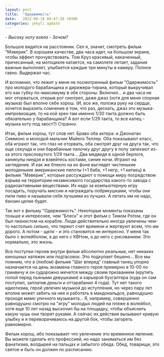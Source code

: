 ```yaml
---
layout: post
title:  "Одержимость"
date:   2022-08-18 09:47:28 +0300
categories: jekyll update
---
```

*- Высоку ноту взяла*
*- Зачем?*

Большое видится на расстоянии. Сел я, значит, смотреть фильм "Мэверик". В хорошем качестве, два часа идет, на большом экране, чтобы эффект прочувствовать. Том Круз красивый, накаченный, причесанный, на мотоцикле катается, на самолете летает, задания важные выполняет, улыбается каждые три минуты в камеру. Полное гавно. Выдержал час.

И вспомнил, что лежит у меня не посмотренный фильм "Одержимость" про молодого барабанщика и дирижера-тирана, который выкручивал его как губку по-максимуму в обе стороны. Включил... и два часа не мог оторваться, открыв рот смотрел, даже джаз (хотя для меня спорная музыка) был вполне себе хорош. (И, все же, положа руку на сердце, хочется выразить сомнение в том, что раз, дескать, джаз это музыка-импровизация, то на кой хрен там именно 1/30 такта должно быть обязательно у барабанщика? А вот если 1/29 такта, то все капец - музыка коту под хвост?) Странно.

Итак, фильм хорош, тут слов нет. Браво оба актера: и Джонатан Симмонс и молодой мальчик Майелз Теллер. Оба показывают класс, оба играют так, что глаз не оторвать, оба смотрят друг на друга так, что еще секунда и они барабанные палочку друг другу в попу запихают из-за этого пресловутого 1/29 такта... Два медведя в одной берлоге, каникулы ниндзя и взвейтесь костами, синие ночи. Играют на заглядение. И как же блекло на их фоне выглядят чистенькие молоденькие американские пилоты (+1 баба, +1 негр, +1 китаец) в фильме "Мэверик", которые рассуждают о помощи миру посредством взрыва на территории независимого государства какого-то завода с радиоактивными веществами. Их надо за компьютерную игру посадить, поручать миссии и награждать побрякушками, чтобы они пили пиво и называли себя лучшими из лучших. А летать им не надо, бензин целее будет.

Так вот к фильму "Одержимость". Некоторые моменты показаны тоньше и интереснее, чем "Блеск" и этот фильм с Тимом Ротом, где он был пианистом на корабле. Люди действительно иногда увлечены чем-то настолько сильно, что теряют счет времени и жертвуют всем, что им дорого. А потом - щелк - и это становится не интересно. У меня так было с волейболом, а до него с КВНом, а до него с рисованием. Это нормально, это жизнь.

Все поступки героев внутри фильм абсолютно реальные, нет никаких киношных натяжек или подтасовок. Это подкупает бешено... Все мы помним, что в (любом) фильме "Шаг вперед" главный танец упорно назначается на день экзамена главного героя примерно в 10-00 по гринвичу и он судорожно мечется между своим призванием (крутить попой перед пьяными девушками) и карьерой бухгалтера (куда он сам поступил, заплатив деньги и оттарабанил 4 года). Тут нет такого идиотизма, герой увлечен музыкой до иступления, но через пару лет вполне может забить на нее и работать в макдональдсе, равнодушно проходя мимо уличного музыканта... Я, например, совершенно равнодушно смотрю на "игру" молодых людей на пляже в волейбол, хотя еще 10 лет назад выскочил бы на площадку, чтобы объяснить какую чушь они творят руками. А сейчас их действия вызывают кривую улыбку и я переворачиваюсь на другой бок, чтобы загореть равномерно.

Фильм хорош, ибо показывает что увлечение это временное явление. Вы можете сделать его профессией, но надо заниматься им без фанатизма, волдырей на пальцах и забытого обеда. Обед, товарищи, это святое и быть он должен по расписанию. 



